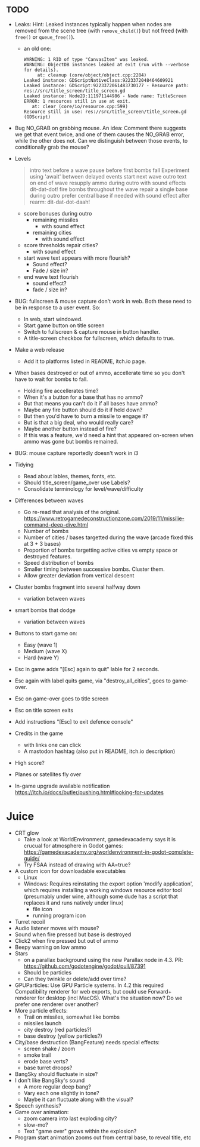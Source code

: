 ## TODO

* Leaks:
    Hint: Leaked instances typically happen when nodes are removed from the
    scene tree (with `remove_child()`) but not freed (with `free()` or
    `queue_free()`).

  * an old one:
    ```
    WARNING: 1 RID of type "CanvasItem" was leaked.
    WARNING: ObjectDB instances leaked at exit (run with --verbose for details).
         at: cleanup (core/object/object.cpp:2284)
    Leaked instance: GDScriptNativeClass:9223372048464609921
    Leaked instance: GDScript:9223372061483730177 - Resource path: res://src/title_screen/title_screen.gd
    Leaked instance: Node2D:111971144986 - Node name: TitleScreen
    ERROR: 1 resources still in use at exit.
       at: clear (core/io/resource.cpp:599)
    Resource still in use: res://src/title_screen/title_screen.gd (GDScript)
    ```

* Bug
    NO_GRAB on grabbing mouse. An idea: Comment there suggests we get that event
    twice, and one of them causes the NO_GRAB error, while the other does not.
    Can we distinguish between those events, to conditionally grab the mouse?

* Levels
  > intro text before a wave
  > pause before first bombs fall
  > Experiment using 'await' between delayed events
  > start next wave
  > outro text on end of wave
  > resupply ammo during outro
    > with sound effects dit-dat-dot!
  > fire bombs throughout the wave
  > repair a single base during outro
    > prefer central base if needed
    > with sound effect after rearm: dit-dat-dot-daah!
  * score bonuses during outro
    * remaining missiles
      * with sound effect
    * remaining cities
      * with sound effect
  * score thresholds repair cities?
    * with sound effect
  * start wave text appears with more flourish?
    * Sound effect?
    * Fade / size in?
  * end wave text flourish
    * sound effect?
    * fade / size in?

* BUG: fullscreen & mouse capture don't work in web. Both these need to be in
  response to a user event. So:
  * In web, start windowed.
  * Start game button on title screen
  * Switch to fullscreen & capture mouse in button handler.
  * A title-screen checkbox for fullscreen, which defaults to true.

* Make a web release
  * Add it to platforms listed in README, itch.io page.

* When bases destroyed or out of ammo, accellerate time so you don't
  have to wait for bombs to fall.
  * Holding fire accellerates time?
  * When it's a button for a base that has no ammo?
  * But that means you can't do it if all bases have ammo?
  * Maybe any fire button should do it if held down?
  * But then you'd have to burn a missile to engage it?
  * But is that a big deal, who would really care?
  * Maybe another button instead of fire?
  * If this was a feature, we'd need a hint that appeared on-screen when
    ammo was gone but bombs remained.

* BUG: mouse capture reportedly doesn't work in i3

* Tidying
  * Read about lables, themes, fonts, etc.
  * Should title_screen/game_over use Labels?
  * Consolidate terminology for level/wave/difficulty

* Differences between waves
  * Go re-read that analysis of the original.
    https://www.retrogamedeconstructionzone.com/2019/11/missilie-command-deep-dive.html
  * Number of bombs
  * Number of cities / bases targetted during the wave (arcade fixed this at 3 +
    3 bases)
  * Proportion of bombs targetting active cities vs empty space or destroyed
    features.
  * Speed distribution of bombs
  * Smaller timing between successive bombs. Cluster them.
  * Allow greater deviation from vertical descent

* Cluster bombs fragment into several halfway down
  * variation between waves
* smart bombs that dodge
  * variation between waves

* Buttons to start game on:
  * Easy (wave 1)
  * Medium (wave X)
  * Hard (wave Y)

* Esc in game adds "[Esc] again to quit" lable for 2 seconds.
* Esc again with label quits game, via "destroy_all_cities", goes to game-over.
* Esc on game-over goes to title screen
* Esc on title screen exits
* Add instructions "[Esc] to exit defence console"

* Credits in the game
  * with links one can click
  * A mastodon hashtag (also put in README, itch.io description)

* High score?

* Planes or satellites fly over

* In-game upgrade available notification
  https://itch.io/docs/butler/pushing.html#looking-for-updates

# Juice

* CRT glow
  * Take a look at WorldEnvironment, gamedevacademy says it is crucual for
    atmosphere in Godot games:
    https://gamedevacademy.org/worldenvironment-in-godot-complete-guide/
  * Try FSAA instead of drawing with AA=true?
* A custom icon for downloadable executables
  * Linux
  * Windows: Requires reinstating the export option 'modify application', which requires installing
    a working windows resource editor tool (presumably under wine, although some dude has a script
    that replaces it and runs natively under linux)
    * file icon
    * running program icon
* Turret recoil
* Audio listener moves with mouse?
* Sound when fire pressed but base is destroyed
* Click2 when fire pressed but out of ammo
* Beepy warning on low ammo
* Stars
  * on a parallax background using the new Parallax node in 4.3.
    PR: https://github.com/godotengine/godot/pull/87391
  * Should be particles
  * Can they twinkle or delete/add over time?
* GPUParticles:
  Use GPU Particle systems. In 4.2 this required Compatibility renderer for web exports,
  but could use Forward+ renderer for desktop (incl MacOS). What's the situation now?
  Do we prefer one renderer over another?
* More particle effects:
  * Trail on missiles, somewhat like bombs
  * missiles launch
  * city destroy (red particles?)
  * base destroy (yellow particles?)
* City/base destruction (BangFeature) needs special effects:
  * screen shake / zoom
  * smoke trail
  * erode base verts?
  * base turret droops?
* BangSky should fluctuate in size?
* I don't like BangSky's sound
  * A more regular deep bang?
  * Vary each one slightly in tone?
  * Maybe it can fluctuate along with the visual?
* Speech synthesis?
* Game over animation:
  * zoom camera into last exploding city?
  * slow-mo?
  * Text "game over" grows within the explosion?
* Program start animation zooms out from central base, to reveal title, etc


